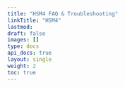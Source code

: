 ```yaml
---
title: "HSM4 FAQ & Troubleshooting"
linkTitle: "HSM4"
lastmod:
draft: false
images: []
type: docs
api_docs: true
layout: single
weight: 2
toc: true
---
```

